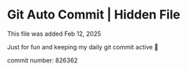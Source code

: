 # Git Auto Commit | Hidden File

This file was added Feb 12, 2025

Just for fun and keeping my daily git commit active 🤪

commit number: 826362
